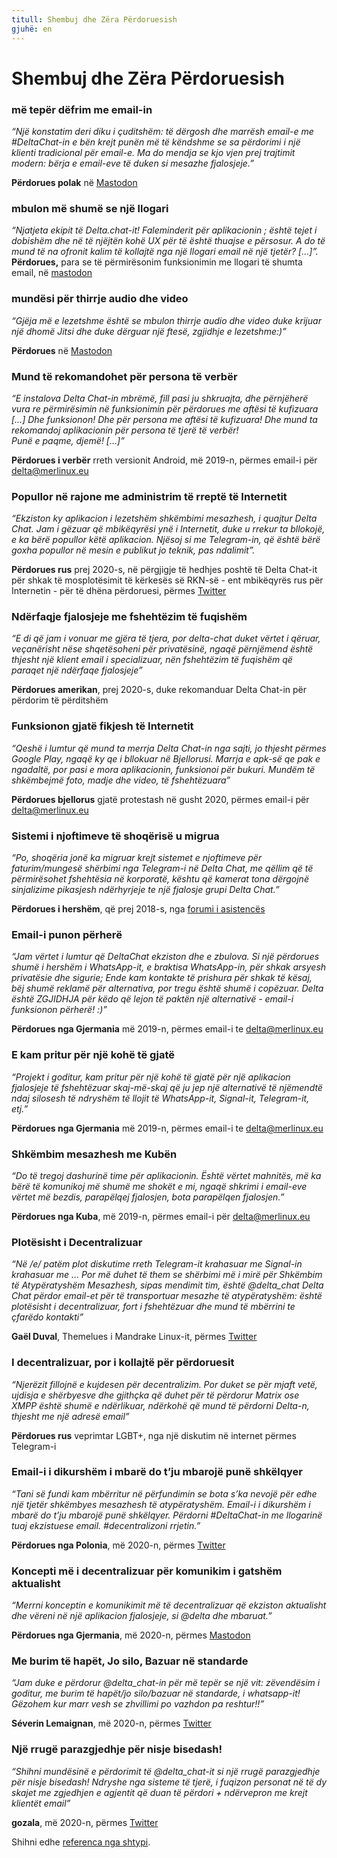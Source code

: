 ```yaml
---
titull: Shembuj dhe Zëra Përdoruesish
gjuhë: en
---
```


# Shembuj dhe Zëra Përdoruesish

### më tepër dëfrim me email-in

_“Një konstatim deri diku i çuditshëm: të dërgosh dhe marrësh email-e me #DeltaChat-in e bën krejt punën më të këndshme se sa përdorimi i një klienti tradicional për email-e. Ma do mendja se kjo vjen prej trajtimit modern: bërja e email-eve të duken si mesazhe fjalosjeje.”_

**Përdorues polak** në [Mastodon](https://101010.pl/@michal/107107322703871076)

### mbulon më shumë se një llogari

_“Njatjeta ekipit të Delta.chat-it! Faleminderit për aplikacionin ; është tejet i dobishëm dhe në të njëjtën kohë UX për të është thuajse e përsosur. A do të mund të na ofronit kalim të kollajtë nga një llogari email në një tjetër? […]”._  
**Përdorues,** para se të përmirësonim funksionimin me llogari të shumta email, në [mastodon](https://oc.todon.fr/@borispaing/106607795144753681)

### mundësi për thirrje audio dhe video

_“Gjëja më e lezetshme është se mbulon thirrje audio dhe video duke krijuar një dhomë Jitsi dhe duke dërguar një ftesë, zgjidhje e lezetshme:)”_

**Përdorues** në [Mastodon](https://masto.1146.nohost.me/@lps/106303722917783273)

### Mund të rekomandohet për persona të verbër

_“E instalova Delta Chat-in mbrëmë, fill pasi ju shkruajta, dhe përnjëherë
vura re përmirësimin në funksionimin për përdorues me aftësi të kufizuara […]
Dhe funksionon! Dhe për persona me aftësi të kufizuara! Dhe mund ta rekomandoj
aplikacionin për persona të tjerë të verbër!            
Punë e paqme, djemë! […]”_

**Përdorues i verbër** rreth versionit Android, më 2019-n, përmes email-i për delta@merlinux.eu

### Popullor në rajone me administrim të rreptë të Internetit

_“Ekziston ky aplikacion i lezetshëm shkëmbimi mesazhesh, i quajtur Delta Chat. Jam i gëzuar që mbikëqyrësi ynë i Internetit, duke u rrekur ta bllokojë,  e ka bërë popullor këtë aplikacion. Njësoj si me Telegram-in, që është bërë goxha popullor në mesin e publikut jo teknik, pas ndalimit”._ 

**Përdorues rus** prej 2020-s, në përgjigje të hedhjes poshtë të Delta Chat-it për shkak të mosplotësimit të kërkesës së RKN-së - ent mbikëqyrës rus për Internetin - për të dhëna përdoruesi, përmes [Twitter](https://twitter.com/Alex0s/status/1256841124427313153)

### Ndërfaqje fjalosjeje me fshehtëzim të fuqishëm

_“E di që jam i vonuar me gjëra të tjera, por delta-chat duket vërtet i qëruar, veçanërisht nëse shqetësoheni për privatësinë, ngaqë përnjëmend është thjesht një klient email i specializuar, nën fshehtëzim të fuqishëm që paraqet një ndërfaqe fjalosjeje”_

**Përdorues amerikan**, prej 2020-s, duke rekomanduar Delta Chat-in për përdorim të përditshëm

### Funksionon gjatë fikjesh të Internetit

_“Qeshë i lumtur që mund ta merrja Delta Chat-in nga sajti, jo thjesht përmes Google Play, ngaqë ky qe i bllokuar në Bjellorusi. Marrja e apk-së qe pak e ngadaltë, por pasi e mora aplikacionin, funksionoi për bukuri. Mundëm të shkëmbejmë foto, madje dhe video, të fshehtëzuara”_ 

**Përdorues bjellorus** gjatë protestash në gusht 2020, përmes email-i për delta@merlinux.eu

### Sistemi i njoftimeve të shoqërisë u migrua

_“Po, shoqëria jonë ka migruar krejt sistemet
e njoftimeve për faturim/mungesë shërbimi
nga Telegram-i në Delta Chat, me qëllim që
të përmirësohet fshehtësia në korporatë,
kështu që kamerat tona dërgojnë sinjalizime
pikasjesh ndërhyrjeje te një fjalosje grupi Delta Chat.”_

**Përdorues i hershëm**, që prej 2018-s, nga [forumi i asistencës](https://support.delta.chat/t/clear-chat-function/163/8)


### Email-i punon përherë

_“Jam vërtet i lumtur që DeltaChat ekziston dhe e zbulova.
Si një përdorues shumë i hershëm i WhatsApp-it, e braktisa
WhatsApp-in, për shkak arsyesh privatësie dhe sigurie;
Ende kam kontakte të prishura për shkak të kësaj, bëj shumë
reklamë për alternativa, por tregu është shumë i copëzuar.
Delta është ZGJIDHJA për këdo që lejon të paktën
një alternativë - email-i funksionon përherë! :)”_

**Përdorues nga Gjermania** më 2019-n, përmes email-i te delta@merlinux.eu


### E kam pritur për një kohë të gjatë

_“Projekt i goditur, kam pritur për një kohë të gjatë
për një aplikacion fjalosjeje të fshehtëzuar skaj-më-skaj
që ju jep një alternativë të njëmendtë ndaj silosesh
të ndryshëm të llojit të WhatsApp-it, Signal-it, Telegram-it, etj.”_

**Përdorues nga Gjermania** më 2019-n, përmes email-i te delta@merlinux.eu


### Shkëmbim mesazhesh me Kubën

_“Do të tregoj dashurinë time për aplikacionin.
Është vërtet mahnitës, më ka bërë të komunikoj më shumë
me shokët e mi, ngaqë shkrimi i email-eve vërtet më
bezdis, parapëlqej fjalosjen, bota parapëlqen fjalosjen.”_

**Përdorues nga Kuba**, më 2019-n, përmes email-i për delta@merlinux.eu


### Plotësisht i Decentralizuar

_“Në /e/ patëm plot diskutime rreth Telegram-it krahasuar
me Signal-in krahasuar me …  Por më duhet të them se shërbimi
më i mirë për Shkëmbim të Atypëratyshëm Mesazhesh, sipas
mendimit tim, është @delta_chat
Delta Chat përdor email-et për të transportuar mesazhe
të atypëratyshëm: është plotësisht i decentralizuar, fort
i fshehtëzuar dhe mund të mbërrini te çfarëdo kontakti”_

**Gaël Duval**, Themelues i Mandrake Linux-it, përmes [Twitter](https://twitter.com/gael_duval/status/1122906779002777600)

### I decentralizuar, por i kollajtë për përdoruesit

_“Njerëzit fillojnë e kujdesen për decentralizim. Por duket se për mjaft vetë, ujdisja e shërbyesve dhe gjithçka që duhet për të përdorur Matrix ose XMPP është shumë e ndërlikuar, ndërkohë që mund të përdorni Delta-n, thjesht me një adresë email”_

**Përdorues rus** veprimtar LGBT+, nga një diskutim në internet përmes Telegram-i

### Email-i i dikurshëm i mbarë do t’ju mbarojë punë shkëlqyer

_“Tani së fundi kam mbërritur në përfundimin
se bota s’ka nevojë për edhe një tjetër shkëmbyes mesazhesh të atypëratyshëm.
Email-i i dikurshëm i mbarë do t’ju mbarojë punë shkëlqyer.
Përdorni #DeltaChat-in me llogarinë tuaj ekzistuese email. #decentralizoni rrjetin.”_

**Përdorues nga Polonia**, më 2020-n, përmes [Twitter](https://twitter.com/MichalNarecki/status/1280820973902745600)


### Koncepti më i decentralizuar për komunikim i gatshëm aktualisht

_“Merrni konceptin e komunikimit më të  decentralizuar që ekziston
aktualisht dhe vëreni në një aplikacion fjalosjeje, si @delta dhe mbaruat.”_

**Përdorues nga Gjermania**, më 2020-n, përmes [Mastodon](https://mastodon.bayern/@binaryflo85/103273050438673883)


### Me burim të hapët, Jo silo, Bazuar në standarde

_“Jam duke e përdorur @delta_chat-in për më tepër se një vit:
zëvendësim i goditur, me burim të hapët/jo silo/bazuar në standarde, i whatsapp-it!
Gëzohem kur marr vesh se zhvillimi po vazhdon pa reshtur!!”_

**Séverin Lemaignan**, më 2020-n, përmes [Twitter](https://twitter.com/skadge/status/1276515066393878529)


### Një rrugë parazgjedhje për nisje bisedash!

_“Shihni mundësinë e përdorimit të @delta_chat-it
si një rrugë parazgjedhje për nisje bisedash!
Ndryshe nga sisteme të tjerë, i fuqizon personat
në të dy skajet me zgjedhjen e agjentit që duan
të përdori + ndërvepron me krejt klientët email”_

**gozala**, më 2020-n, përmes [Twitter](https://twitter.com/gozala/status/1281346020664729600)


Shihni edhe [referenca nga shtypi](references).
